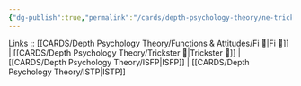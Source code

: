 ```yaml
---
{"dg-publish":true,"permalink":"/cards/depth-psychology-theory/ne-trickster/","noteIcon":"","created":"2023-01-05T12:12:18.757+01:00","updated":"2023-03-09T09:59:19.714+01:00"}
---
```


Links :: [[CARDS/Depth Psychology Theory/Functions & Attitudes/Fi 🔱\|Fi 🔱]] | [[CARDS/Depth Psychology Theory/Trickster 🤡\|Trickster 🤡]] | [[CARDS/Depth Psychology Theory/ISFP\|ISFP]] | [[CARDS/Depth Psychology Theory/ISTP\|ISTP]]
